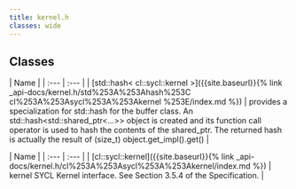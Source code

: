 ```yaml
---
title: kernel.h
classes: wide
---
```

## Classes

  | Name |
| :--- | :--- |
| [std::hash< cl::sycl::kernel >]({{site.baseurl}}{% link _api-docs/kernel.h/std%253A%253Ahash%253C cl%253A%253Asycl%253A%253Akernel %253E/index.md %}) | provides a specialization for std::hash for the buffer class. An std::hash<std::shared_ptr<...>> object is created and its function call operator is used to hash the contents of the shared_ptr. The returned hash is actually the result of (size_t) object.get_impl().get()  |


  | Name |
| :--- | :--- |
| [cl::sycl::kernel]({{site.baseurl}}{% link _api-docs/kernel.h/cl%253A%253Asycl%253A%253Akernel/index.md %}) | kernel SYCL Kernel interface. See Section 3.5.4 of the Specification.  |

